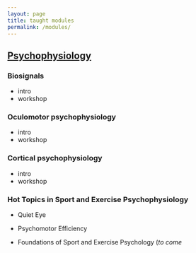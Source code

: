 ```yaml
---
layout: page
title: taught modules
permalink: /modules/
---
```



## [Psychophysiology](/JXH3089/)
### Biosignals
  - intro
  - workshop
### Oculomotor psychophysiology
  - intro
  - workshop
### Cortical psychophysiology
  - intro
  - workshop
### Hot Topics in Sport and Exercise Psychophysiology
  - Quiet Eye
  - Psychomotor Efficiency



- Foundations of Sport and Exercise Psychology (_to come_
